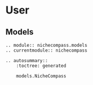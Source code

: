 # User

## Models

```{eval-rst}
.. module:: nichecompass.models
.. currentmodule:: nichecompass

.. autosummary::
    :toctree: generated

    models.NicheCompass
```